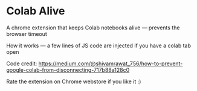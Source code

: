 # Colab Alive

A chrome extension that keeps Colab notebooks alive — prevents the browser timeout

How it works — a few lines of JS code are injected if you have a colab tab open

Code credit: https://medium.com/@shivamrawat_756/how-to-prevent-google-colab-from-disconnecting-717b88a128c0

Rate the extension on Chrome webstore if you like it :)